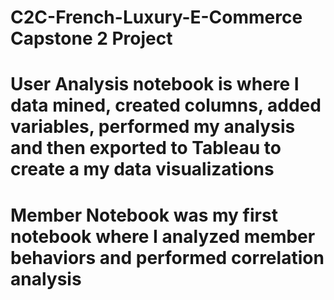 # C2C-French-Luxury-E-Commerce Capstone 2 Project


# User Analysis notebook is where I data mined, created columns, added variables, performed my analysis and then exported to Tableau to create a my data visualizations


# Member Notebook was my first notebook where I analyzed member behaviors and performed correlation analysis
